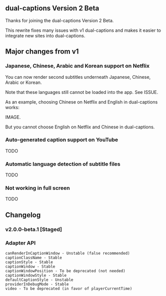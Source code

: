 ## dual-captions Version 2 Beta

Thanks for joining the dual-captions Version 2 Beta.

This rewrite fixes many issues with v1 dual-captions and makes it easier to integrate new sites into dual-captions.

## Major changes from v1

### Japanese, Chinese, Arabic and Korean support on Netflix

You can now render second subtitles underneath Japanese, Chinese, Arabic or Korean.

Note that these languages still cannot be loaded into the app. See ISSUE.

As an example, choosing Chinese on Netflix and English in dual-captions works:

IMAGE.

But you cannot choose English on Netflix and Chinese in dual-captions.

### Auto-generated caption support on YouTube

TODO

### Automatic language detection of subtitle files

TODO

### Not working in full screen

TODO


## Changelog

### v2.0.0-beta.1 [Staged]

### Adapter API

```
canRenderInCaptionWindow - Unstable (false recommended)
captionClassName - Stable
captionStyle - Stable
captionWindow - Stable
captionWindowPosition - To be deprecated (not needed)
captionWindowStyle - Stable
defaultCaptionStyle - Unstable
providerInDebugMode - Stable
video - To be deprecated (in favor of playerCurrentTime)
```
